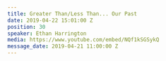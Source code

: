 ```yaml
---
title: Greater Than/Less Than... Our Past
date: 2019-04-22 15:01:00 Z
position: 30
speaker: Ethan Harrington
media: https://www.youtube.com/embed/NQf1kSGSykQ
message_date: 2019-04-21 11:00:00 Z
---
```


